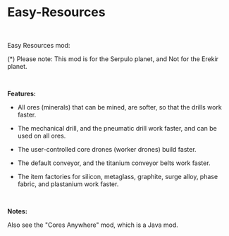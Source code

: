 # Easy-Resources

<br>

Easy Resources mod:

(*) Please note: This mod is for the Serpulo planet, and Not for the Erekir planet.

<br>

**Features:**

* All ores (minerals) that can be mined, are softer, so that the drills work faster.

* The mechanical drill, and the pneumatic drill work faster, and can be used on all ores.

* The user-controlled core drones (worker drones) build faster.

* The default conveyor, and the titanium conveyor belts work faster.

* The item factories for silicon, metaglass, graphite, surge alloy, phase fabric, and plastanium work faster.

<br>

**Notes:**

Also see the "Cores Anywhere" mod, which is a Java mod.
